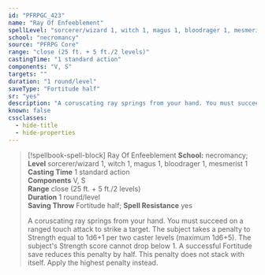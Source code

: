 ```yaml
---
id: "PFRPGC_423"
name: "Ray Of Enfeeblement"
spellLevel: "sorcerer/wizard 1, witch 1, magus 1, bloodrager 1, mesmerist 1"
school: "necromancy"
source: "PFRPG Core"
range: "close (25 ft. + 5 ft./2 levels)"
castingTime: "1 standard action"
components: "V, S"
targets: ""
duration: "1 round/level"
saveType: "Fortitude half"
sr: "yes"
description: "A coruscating ray springs from your hand. You must succeed on a ranged touch attack to strike a target. The subject takes a penalty to Strength equal to 1d6+1 per two caster levels (maximum 1d6+5).  The subject's Strength score cannot drop below 1. A successful Fortitude save reduces this penalty by half. This penalty does not stack with itself. Apply the highest penalty instead."
known: false
cssclasses:
  - hide-title
  - hide-properties
---
```


> [!spellbook-spell-block] Ray Of Enfeeblement
> **School:** necromancy; **Level** sorcerer/wizard 1, witch 1, magus 1, bloodrager 1, mesmerist 1
> **Casting Time** 1 standard action  
> **Components** V, S  
> **Range** close (25 ft. + 5 ft./2 levels)  
> **Duration** 1 round/level  
> **Saving Throw** Fortitude half; **Spell Resistance** yes
> 
> A coruscating ray springs from your hand. You must succeed on a ranged touch attack to strike a target. The subject takes a penalty to Strength equal to 1d6+1 per two caster levels (maximum 1d6+5).  The subject's Strength score cannot drop below 1. A successful Fortitude save reduces this penalty by half. This penalty does not stack with itself. Apply the highest penalty instead.